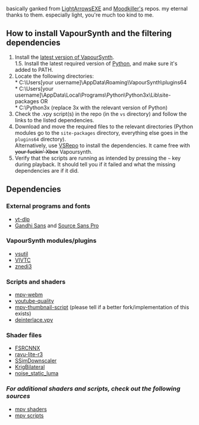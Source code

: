 basically ganked from [LightArrowsEXE](https://github.com/LightArrowsEXE/dotfiles/tree/master/mpv/.config/mpv) and [Moodkiller's](https://github.com/Moodkiller/MPV-Made-Easy/tree/master/mpv) repos. my eternal thanks to them. especially light, you're much too kind to me.

## How to install VapourSynth and the filtering dependencies

1) Install the [latest version of VapourSynth](https://github.com/vapoursynth/vapoursynth/releases).<br>
1.5. Install the latest required version of [Python](https://www.python.org/downloads/), and make sure it's added to PATH.<br>
2) Locate the following directories:<br>
 \* C:\Users\[your username]\AppData\Roaming\VapourSynth\plugins64<br>
 \* C:\Users\[your username]\AppData\Local\Programs\Python\Python3x\Lib\site-packages OR<br>\* C:\Python3x (replace 3x with the relevant version of Python)<br>
3) Check the .vpy script(s) in the repo (in the `vs` directory) and follow the links to the listed dependencies.
4) Download and move the required files to the relevant directories (Python modules go to the `site-packages` directory, everything else goes in the `plugins64` directory).<br>Alternatively, use [VSRepo](https://github.com/vapoursynth/vsrepo) to install the dependencies. It came free with ~~your fuckin' Xbox~~ Vapoursynth.<br>
5) Verify that the scripts are running as intended by pressing the `~` key during playback. It should tell you if it failed and what the missing dependencies are if it did.


## Dependencies

### External programs and fonts

* [yt-dlp](https://github.com/yt-dlp/yt-dlp/releases)
* [Gandhi Sans](https://www.fontsquirrel.com/fonts/gandhi-sans) and [Source Sans Pro](https://github.com/adobe-fonts/source-sans)

### VapourSynth modules/plugins

* [vsutil](https://pypi.org/project/vsutil)
* [VIVTC](https://github.com/vapoursynth/vivtc)
* [znedi3](https://github.com/sekrit-twc/znedi3)

### Scripts and shaders

* [mpv-webm](https://github.com/ekisu/mpv-webm)
* [youtube-quality](https://github.com/christoph-heinrich/mpv-youtube-quality)
* [mpv-thumbnail-script](https://github.com/TheAMM/mpv_thumbnail_script) (please tell if a better fork/implementation of this exists)
* [deinterlace.vpy](https://github.com/LightArrowsEXE/dotfiles/blob/master/mpv/.config/mpv/vs/deinterlace.vpy)

### Shader files

* [FSRCNNX](https://github.com/igv/FSRCNN-TensorFlow/releases)
* [ravu-lite-r3](https://github.com/bjin/mpv-prescalers)
* [SSimDownscaler](https://gist.github.com/igv/36508af3ffc84410fe39761d6969be10)
* [KrigBilateral](https://gist.github.com/igv/a015fc885d5c22e6891820ad89555637)
* [noise_static_luma](https://pastebin.com/yacMe6EZ)

### *For additional shaders and scripts, check out the following sources*

* [mpv shaders](https://github.com/mpv-player/mpv/wiki/User-Scripts#user-shaders)
* [mpv scripts](https://github.com/mpv-player/mpv/wiki/User-Scripts#lua-scripts)